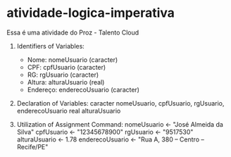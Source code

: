# atividade-logica-imperativa
Essa é uma atividade do Proz - Talento Cloud

1. Identifiers of Variables:
   - Nome: nomeUsuario (caracter)
   - CPF: cpfUsuario (caracter)
   - RG: rgUsuario (caracter)
   - Altura: alturaUsuario (real)
   - Endereço: enderecoUsuario (caracter)

2. Declaration of Variables:
   caracter nomeUsuario, cpfUsuario, rgUsuario, enderecoUsuario
   real alturaUsuario

3. Utilization of Assignment Command:
   nomeUsuario <- "José Almeida da Silva"
   cpfUsuario <- "12345678900"
   rgUsuario <- "9517530"
   alturaUsuario <- 1.78
   enderecoUsuario <- "Rua A, 380 – Centro – Recife/PE"
